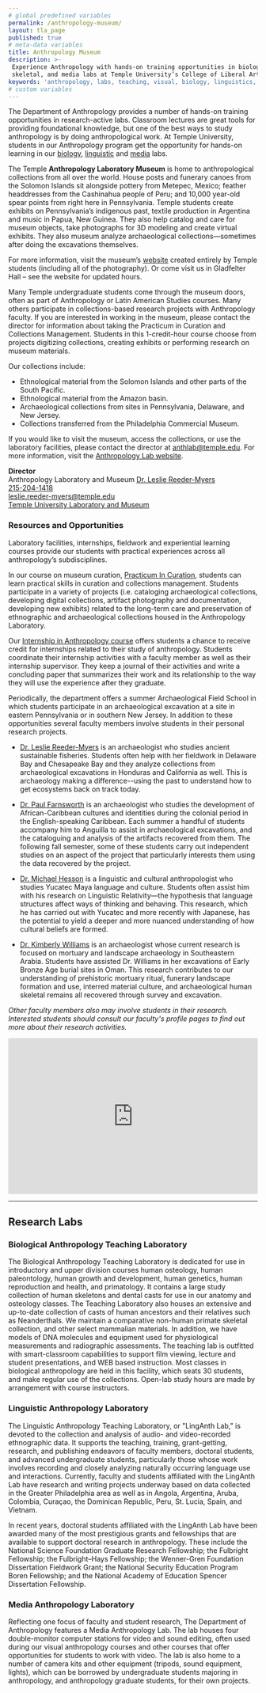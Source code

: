 ```yaml
---
# global predefined variables
permalink: /anthropology-museum/
layout: tla_page
published: true
# meta-data variables
title: Anthropology Museum
description: >-
 Experience Anthropology with hands-on training opportunities in biology, linguistic,
 skeletal, and media labs at Temple University’s College of Liberal Arts.
keywords: 'anthropology, labs, teaching, visual, biology, linguistics, media, skeletal'
# custom variables
---
```

The Department of Anthropology provides a number of hands-on training opportunities in research-active labs. Classroom lectures are great tools for providing foundational knowledge, but one of the best ways to study anthropology is by doing anthropological work. At Temple University, students in our Anthropology program get the opportunity for hands-on learning in our [biology](#biological-anthropology-research-lab), [linguistic](#linguistic-anthropology-laboratory) and [media](#media-anthropology-laboratory) labs.

The Temple **Anthropology Laboratory Museum** is home to anthropological collections from all over the world. House posts and funerary canoes from the Solomon Islands sit alongside pottery from Metepec, Mexico; feather headdresses from the Cashinahua people of Peru; and 10,000 year-old spear points from right here in Pennsylvania. Temple students create exhibits on Pennsylvania’s indigenous past, textile production in Argentina and music in Papua, New Guinea. They also help catalog and care for museum objects, take photographs for 3D modeling and create virtual exhibits. They also museum analyze archaeological collections—sometimes after doing the excavations themselves.

For more information, visit the museum’s [website](https://www.tuanthmuseum.com/) created entirely by Temple students (including all of the photography). Or come visit us in Gladfelter Hall – see the website for updated hours.

Many Temple undergraduate students come through the museum doors, often as part of Anthropology or Latin American Studies courses. Many others participate in collections-based research projects with Anthropology faculty. If you are interested in working in the museum, please contact the director for information about taking the Practicum in Curation and Collections Management. Students in this 1-credit-hour course choose from projects digitizing collections, creating exhibits or performing research on museum materials.

Our collections include:

- Ethnological material from the Solomon Islands and other parts of the South Pacific.
- Ethnological material from the Amazon basin.
- Archaeological collections from sites in Pennsylvania, Delaware, and New Jersey.
- Collections transferred from the Philadelphia Commercial Museum.

If you would like to visit the museum, access the collections, or use the laboratory facilities, please contact the director at [anthlab@temple.edu](mailto:anthlab@temple.edu). For more information, visit the [Anthropology Lab website](http://gamma.library.temple.edu/anthropologylab/).

**Director**<br>
Anthropology Laboratory and Museum
[Dr. Leslie Reeder-Myers](https://liberalarts.temple.edu/academics/faculty/reeder-myers-leslie)<br>
[215-204-1418](tel:2152041418)<br>
[leslie.reeder-myers@temple.edu](mailto:leslie.reeder-myers@temple.edu)<br>
[Temple University Laboratory and Museum](https://www.tuanthmuseum.com/)

### Resources and Opportunities
Laboratory facilities, internships, fieldwork and experiential learning courses provide our students with practical experiences across all anthropology’s subdisciplines. 

In our course on museum curation, [Practicum In Curation](https://bulletin.temple.edu/search/?search=ANTH+2087), students can learn practical skills in curation and collections management. Students participate in a variety of projects (i.e. cataloging archaeological collections, developing digital collections, artifact photography and documentation, developing new exhibits) related to the long-term care and preservation of ethnographic and archaeological collections housed in the Anthropology Laboratory.

Our [Internship in Anthropology course](https://bulletin.temple.edu/search/?search=ANTH+4185) offers students a chance to receive credit for internships related to their study of anthropology. Students coordinate their internship activities with a faculty member as well as their internship supervisor. They keep a journal of their activities and write a concluding paper that summarizes their work and its relationship to the way they will use the experience after they graduate.

Periodically, the department offers a summer Archaeological Field School in which students participate in an archaeological excavation at a site in eastern Pennsylvania or in southern New Jersey. In addition to these opportunities several faculty members involve students in their personal research projects.

- [Dr. Leslie Reeder-Myers](https://liberalarts.temple.edu/academics/faculty/reeder-myers-leslie) is an archaeologist who studies ancient sustainable fisheries. Students often help with her fieldwork in Delaware Bay and Chesapeake Bay and they analyze collections from archaeological excavations in Honduras and California as well. This is archaeology making a difference--using the past to understand how to get ecosystems back on track today.

- [Dr. Paul Farnsworth](https://liberalarts.temple.edu/academics/faculty/farnsworth-paul) is an archaeologist who studies the development of African-Caribbean cultures and identities during the colonial period in the English-speaking Caribbean. Each summer a handful of students accompany him to Anguilla to assist in archaeological excavations, and the cataloguing and analysis of the artifacts recovered from them. The following fall semester, some of these students carry out independent studies on an aspect of the project that particularly interests them using the data recovered by the project.

- [Dr. Michael Hesson](https://liberalarts.temple.edu/academics/faculty/hesson-michael) is a linguistic and cultural anthropologist who studies Yucatec Maya language and culture. Students often assist him with his research on Linguistic Relativity—the hypothesis that language structures affect ways of thinking and behaving. This research, which he has carried out with Yucatec and more recently with Japanese, has the potential to yield a deeper and more nuanced understanding of how cultural beliefs are formed.

- [Dr. Kimberly Williams](https://liberalarts.temple.edu/academics/faculty/williams-kimberly-d) is an archaeologist whose current research is focused on mortuary and landscape archaeology in Southeastern Arabia. Students have assisted Dr. Williams in her excavations of Early Bronze Age burial sites in Oman. This research contributes to our understanding of prehistoric mortuary ritual, funerary landscape formation and use, interred material culture, and archaeological human skeletal remains all recovered through survey and excavation.

_Other faculty members also may involve students in their research. Interested students should consult our faculty's profile pages to find out more about their research activities._

<div align="center" class="video-container"><iframe width="560" height="315" src="https://sway.office.com/s/WN1AccWbPsH4WKuS/embed" frameborder="0" marginheight="0" marginwidth="0" max-width="100%" sandbox="allow-forms allow-modals allow-orientation-lock allow-popups allow-same-origin allow-scripts" scrolling="no" style="border: none; max-width: 100%; max-height: 100vh" allowfullscreen mozallowfullscreen msallowfullscreen webkitallowfullscreen></iframe></div>

___
 
## Research Labs
### Biological Anthropology Teaching Laboratory
The Biological Anthropology Teaching Laboratory is dedicated for use in introductory and upper division courses human osteology, human paleontology, human growth and development, human genetics, human reproduction and health, and primatology. It contains a large study collection of human skeletons and dental casts for use in our anatomy and osteology classes. The Teaching Laboratory also houses an extensive and up-to-date collection of casts of human ancestors and their relatives such as Neanderthals. We maintain a comparative non-human primate skeletal collection, and other select mammalian materials. In addition, we have models of DNA molecules and equipment used for physiological measurements and radiographic assessments. The teaching lab is outfitted with smart-classroom capabilities to support film viewing, lecture and student presentations, and WEB based instruction. Most classes in biological anthropology are held in this facility, which seats 30 students, and make regular use of the collections. Open-lab study hours are made by arrangement with course instructors.

### Linguistic Anthropology Laboratory
The Linguistic Anthropology Teaching Laboratory, or "LingAnth Lab," is devoted to the collection and analysis of audio- and video-recorded ethnographic data.  It supports the teaching, training, grant-getting, research, and publishing endeavors of faculty members, doctoral students, and advanced undergraduate students, particularly those whose work involves recording and closely analyzing naturally occurring language use and interactions.  Currently, faculty and students affiliated with the LingAnth Lab have research and writing projects underway based on data collected in the Greater Philadelphia area as well as in Angola, Argentina, Aruba, Colombia, Curaçao, the Dominican Republic, Peru, St. Lucia, Spain, and Vietnam.

In recent years, doctoral students affiliated with the LingAnth Lab have been awarded many of the most prestigious grants and fellowships that are available to support doctoral research in anthropology.  These include the National Science Foundation Graduate Research Fellowship; the Fulbright Fellowship; the Fulbright–Hays Fellowship; the Wenner-Gren Foundation Dissertation Fieldwork Grant; the National Security Education Program Boren Fellowship; and the National Academy of Education Spencer Dissertation Fellowship.

### Media Anthropology Laboratory
Reflecting one focus of faculty and student research, The Department of Anthropology features a Media Anthropology Lab. The lab houses four double-monitor computer stations for video and sound editing, often used during our visual anthropology courses and other courses that offer opportunities for students to work with video. The lab is also home to a number of camera kits and other equipment (tripods, sound equipment, lights), which can be borrowed by undergraduate students majoring in anthropology, and anthropology graduate students, for their own projects.
